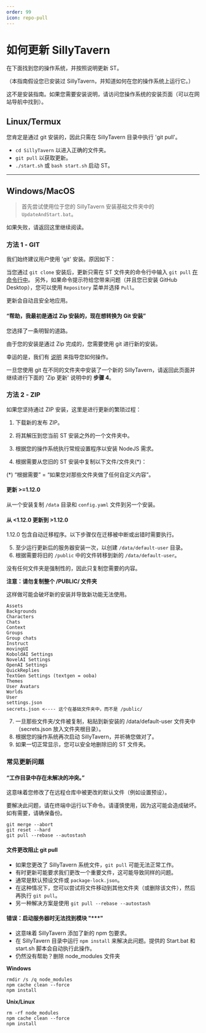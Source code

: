 ```yaml
---
order: 99
icon: repo-pull
---
```


# 如何更新 SillyTavern

在下面找到您的操作系统，并按照说明更新 ST。

（本指南假设您已安装过 SillyTavern，并知道如何在您的操作系统上运行它。）

这不是安装指南。如果您需要安装说明，请访问您操作系统的安装页面（可以在网站导航中找到）。

## Linux/Termux

您肯定是通过 git 安装的，因此只需在 SillyTavern 目录中执行 'git pull'。

- `cd SillyTavern` 以进入正确的文件夹。
- `git pull` 以获取更新。
- `./start.sh` 或 `bash start.sh` 启动 ST。

----

## Windows/MacOS

>首先尝试使用位于您的 SillyTavern 安装基础文件夹中的 `UpdateAndStart.bat`。

如果失败，请返回这里继续阅读。

### 方法 1 - GIT

我们始终建议用户使用 'git' 安装。原因如下：

当您通过 `git clone` 安装后，更新只需在 ST 文件夹的命令行中输入 `git pull` [在命令行中](https://www.google.com/search?q=how+to+open+command+prompt+in+a+folder)。
另外，如果命令提示符给您带来问题（并且您已安装 GitHub Desktop），您可以使用 `Repository` 菜单并选择 `Pull`。

更新会自动且安全地应用。

#### “帮助，我最初是通过 Zip 安装的，现在想转换为 Git 安装”

您选择了一条明智的道路。

由于您的安装是通过 Zip 完成的，您需要使用 git 进行新的安装。

幸运的是，我们有 [说明](https://docs.sillytavern.app/installation/windows/) 来指导您如何操作。

一旦您使用 git 在不同的文件夹中安装了一个新的 SillyTavern，请返回此页面并继续进行下面的 'Zip 更新' 说明中的 **步骤 4**。

### 方法 2 - ZIP

如果您坚持通过 ZIP 安装，这里是进行更新的繁琐过程：

1. 下载新的发布 ZIP。
2. 将其解压到您当前 ST 安装之外的一个文件夹中。
3. 根据您的操作系统执行常规设置程序以安装 NodeJS 需求。

4. 根据需要从您旧的 ST 安装中复制以下文件/文件夹(*)：

(*) “根据需要” = “如果您对那些文件夹做了任何自定义内容”。

#### 更新 >=1.12.0

从一个安装复制 `/data` 目录和 `config.yaml` 文件到另一个安装。

#### 从 <1.12.0 更新到 >1.12.0

1.12.0 包含自动迁移程序。以下步骤仅在迁移被中断或出错时需要执行。

5. 至少运行更新后的服务器安装一次，以创建 `/data/default-user` 目录。
6. 根据需要将旧的 `/public` 中的文件转移到新的 `/data/default-user`。

没有任何文件夹是强制性的，因此只复制您需要的内容。

**注意：请勿复制整个 /PUBLIC/ 文件夹**

这样做可能会破坏新的安装并导致新功能无法使用。

```plaintext
Assets
Backgrounds
Characters
Chats
Context
Groups
Group chats
Instruct
movingUI
KoboldAI Settings
NovelAI Settings
OpenAI Settings
QuickReplies
TextGen Settings (textgen = ooba)
Themes
User Avatars
Worlds
User
settings.json
secrets.json <---- 这个在基础文件夹中，而不是 /public/
```

7. 一旦那些文件夹/文件被复制，粘贴到新安装的 /data/default-user 文件夹中（secrets.json 放入文件夹根目录）。
8. 根据您的操作系统再次启动 SillyTavern，并祈祷您做对了。
9. 如果一切正常显示，您可以安全地删除旧的 ST 文件夹。

### 常见更新问题
#### “工作目录中存在未解决的冲突。”

这意味着您修改了在远程仓库中被更改的默认文件（例如设置预设）。

要解决此问题，请在终端中运行以下命令。请谨慎使用，因为这可能会造成破坏。如有需要，请确保备份。

```
git merge --abort
git reset --hard
git pull --rebase --autostash
```

#### 文件更改阻止 git pull

- 如果您更改了 SillyTavern 系统文件，`git pull` 可能无法正常工作。
- 有时更新可能要求我们更改一个重要文件，这可能导致同样的问题。
- 通常是默认预设文件或 `package-lock.json`。
- 在这种情况下，您可以尝试将文件移动到其他文件夹（或删除该文件），然后再执行 `git pull`。
- 另一种解决方案是使用 `git pull --rebase --autostash`

#### 错误：启动服务器时无法找到模块 "***"

- 这意味着 SillyTavern 添加了新的 npm 包要求。
- 在 SillyTavern 目录中运行 `npm install` 来解决此问题。提供的 Start.bat 和 start.sh 脚本会自动执行此操作。
- 仍然没有帮助？删除 node_modules 文件夹

**Windows**
```
rmdir /s /q node_modules
npm cache clean --force
npm install
```

**Unix/Linux**
```
rm -rf node_modules
npm cache clean --force
npm install
```